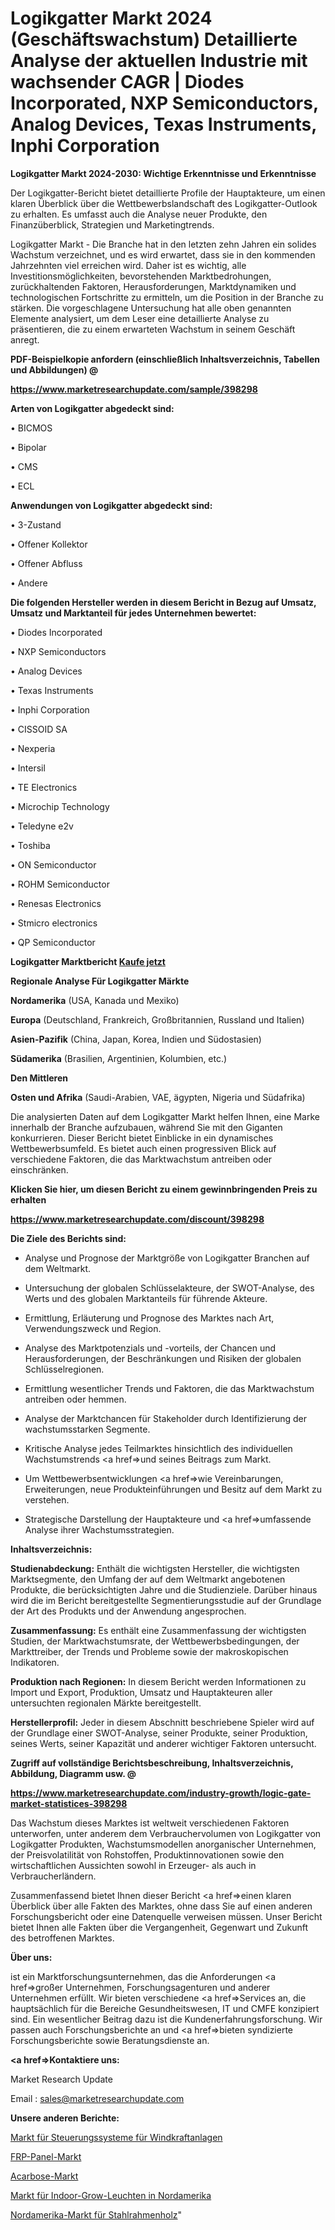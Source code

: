 # Logikgatter Markt 2024 (Geschäftswachstum) Detaillierte Analyse der aktuellen Industrie mit wachsender CAGR | Diodes Incorporated, NXP Semiconductors, Analog Devices, Texas Instruments, Inphi Corporation

<strong>Logikgatter Markt 2024-2030: Wichtige Erkenntnisse und Erkenntnisse</strong>

Der Logikgatter-Bericht bietet detaillierte Profile der Hauptakteure, um einen klaren Überblick über die Wettbewerbslandschaft des Logikgatter-Outlook zu erhalten. Es umfasst auch die Analyse neuer Produkte, den Finanzüberblick, Strategien und Marketingtrends.

Logikgatter Markt - Die Branche hat in den letzten zehn Jahren ein solides Wachstum verzeichnet, und es wird erwartet, dass sie in den kommenden Jahrzehnten viel erreichen wird. Daher ist es wichtig, alle Investitionsmöglichkeiten, bevorstehenden Marktbedrohungen, zurückhaltenden Faktoren, Herausforderungen, Marktdynamiken und technologischen Fortschritte zu ermitteln, um die Position in der Branche zu stärken. Die vorgeschlagene Untersuchung hat alle oben genannten Elemente analysiert, um dem Leser eine detaillierte Analyse zu präsentieren, die zu einem erwarteten Wachstum in seinem Geschäft anregt.



<strong><b>PDF-Beispielkopie anfordern (einschließlich Inhaltsverzeichnis, Tabellen und Abbildungen) @ </b></strong>

<strong><a href=https://www.marketresearchupdate.com/sample/398298>

<strong>https://www.marketresearchupdate.com/sample/398298</u></a></strong></strong>



<strong>Arten von Logikgatter abgedeckt sind:</strong>

• BICMOS

• Bipolar

• CMS

• ECL



<strong>Anwendungen von Logikgatter abgedeckt sind:</strong>

• 3-Zustand

• Offener Kollektor

• Offener Abfluss

• Andere



<strong>Die folgenden Hersteller werden in diesem Bericht in Bezug auf Umsatz, Umsatz und Marktanteil für jedes Unternehmen bewertet:</strong>

• Diodes Incorporated

• NXP Semiconductors

• Analog Devices

• Texas Instruments

• Inphi Corporation

• CISSOID SA

• Nexperia

• Intersil

• TE Electronics

• Microchip Technology

• Teledyne e2v

• Toshiba

• ON Semiconductor

• ROHM Semiconductor

• Renesas Electronics

• Stmicro electronics

• QP Semiconductor



<strong>Logikgatter Marktbericht <a href=https://www.marketresearchupdate.com/buynow/398298>Kaufe jetzt</a></strong>



<strong>Regionale Analyse Für Logikgatter Märkte</strong>



<strong>Nordamerika</strong> (USA, Kanada und Mexiko)



<strong>Europa</strong> (Deutschland, Frankreich, Großbritannien, Russland und Italien)



<strong>Asien-Pazifik</strong> (China, Japan, Korea, Indien und Südostasien)



<strong>Südamerika</strong> (Brasilien, Argentinien, Kolumbien, etc.)



<strong>Den Mittleren</strong> 

<strong>Osten und Afrika</strong> (Saudi-Arabien, VAE, ägypten, Nigeria und Südafrika)

Die analysierten Daten auf dem Logikgatter Markt helfen Ihnen, eine Marke innerhalb der Branche aufzubauen, während Sie mit den Giganten konkurrieren. Dieser Bericht bietet Einblicke in ein dynamisches Wettbewerbsumfeld. Es bietet auch einen progressiven Blick auf verschiedene Faktoren, die das Marktwachstum antreiben oder einschränken.



<strong>Klicken Sie hier, um diesen Bericht zu einem gewinnbringenden Preis zu erhalten
</strong>

<strong><a href=https://www.marketresearchupdate.com/discount/398298>https://www.marketresearchupdate.com/discount/398298</b></u></strong></a>



<strong>Die Ziele des Berichts sind:</strong>

- Analyse und Prognose der Marktgröße von Logikgatter Branchen auf dem Weltmarkt.

- Untersuchung der globalen Schlüsselakteure, der SWOT-Analyse, des Werts und des globalen Marktanteils für führende Akteure.

- Ermittlung, Erläuterung und Prognose des Marktes nach Art, Verwendungszweck und Region.

- Analyse des Marktpotenzials und -vorteils, der Chancen und Herausforderungen, der Beschränkungen und Risiken der globalen Schlüsselregionen.

- Ermittlung wesentlicher Trends und Faktoren, die das Marktwachstum antreiben oder hemmen.

- Analyse der Marktchancen für Stakeholder durch Identifizierung der wachstumsstarken Segmente.

- Kritische Analyse jedes Teilmarktes hinsichtlich des individuellen Wachstumstrends <a href=>und</a> seines Beitrags zum Markt.

- Um Wettbewerbsentwicklungen <a href=>wie</a> Vereinbarungen, Erweiterungen, neue Produkteinführungen und Besitz auf dem Markt zu verstehen.

- Strategische Darstellung der Hauptakteure und <a href=>umfas</a>sende Analyse ihrer Wachstumsstrategien.



<strong>Inhaltsverzeichnis:</strong>



<strong>Studienabdeckung:</strong> Enthält die wichtigsten Hersteller, die wichtigsten Marktsegmente, den Umfang der auf dem Weltmarkt angebotenen Produkte, die berücksichtigten Jahre und die Studienziele. Darüber hinaus wird die im Bericht bereitgestellte Segmentierungsstudie auf der Grundlage der Art des Produkts und der Anwendung angesprochen.



<strong>Zusammenfassung:</strong> Es enthält eine Zusammenfassung der wichtigsten Studien, der Marktwachstumsrate, der Wettbewerbsbedingungen, der Markttreiber, der Trends und Probleme sowie der makroskopischen Indikatoren.



<strong>Produktion nach Regionen:</strong> In diesem Bericht werden Informationen zu Import und Export, Produktion, Umsatz und Hauptakteuren aller untersuchten regionalen Märkte bereitgestellt.



<strong>Herstellerprofil:</strong> Jeder in diesem Abschnitt beschriebene Spieler wird auf der Grundlage einer SWOT-Analyse, seiner Produkte, seiner Produktion, seines Werts, seiner Kapazität und anderer wichtiger Faktoren untersucht.



<strong><b>Zugriff auf vollständige Berichtsbeschreibung, Inhaltsverzeichnis, Abbildung, Diagramm usw. @ </b></strong>

<strong><a href=https://www.marketresearchupdate.com/industry-growth/logic-gate-market-statistices-398298>https://www.marketresearchupdate.com/industry-growth/logic-gate-market-statistices-398298</a></strong>

Das Wachstum dieses Marktes ist weltweit verschiedenen Faktoren unterworfen, unter anderem dem Verbrauchervolumen von Logikgatter von Logikgatter Produkten, Wachstumsmodellen anorganischer Unternehmen, der Preisvolatilität von Rohstoffen, Produktinnovationen sowie den wirtschaftlichen Aussichten sowohl in Erzeuger- als auch in Verbraucherländern.

Zusammenfassend bietet Ihnen dieser Bericht <a href=>einen</a> klaren Überblick über alle Fakten des Marktes, ohne dass Sie auf einen anderen Forschungsbericht oder eine Datenquelle verweisen müssen. Unser Bericht bietet Ihnen alle Fakten über die Vergangenheit, Gegenwart und Zukunft des betroffenen Marktes.



<strong>Über uns:</strong>

 ist ein Marktforschungsunternehmen, das die Anforderungen <a href=>großer</a> Unternehmen, Forschungsagenturen und anderer Unternehmen erfüllt. Wir bieten verschiedene <a href=>Services</a> an, die hauptsächlich für die Bereiche Gesundheitswesen, IT und CMFE konzipiert sind. Ein wesentlicher Beitrag dazu ist die Kundenerfahrungsforschung. Wir passen auch Forschungsberichte an und <a href=>bieten</a> syndizierte Forschungsberichte sowie Beratungsdienste an.



<strong><a href=>Kontaktiere uns:</a></strong>

Market Research Update

Email : sales@marketresearchupdate.com



<strong>Unsere anderen Berichte:</strong>

<a href=https://www.linkedin.com/pulse/wind-turbine-control-systems-market-trends-2023>Markt für Steuerungssysteme für Windkraftanlagen</a>

<a href=https://www.linkedin.com/pulse/frp-panel-market-outlooks-2023-size-shares-growth-regions>FRP-Panel-Markt</a>

<a href=https://www.linkedin.com/pulse/acarbose-market-report-2023-top-company-trends-future>Acarbose-Markt</a>

<a href=https://www.linkedin.com/pulse/north-america-indoor-grow-lights-market-2023>Markt für Indoor-Grow-Leuchten in Nordamerika</a>

<a href=https://www.linkedin.com/pulse/north-america-steel-framing-wood-market-2023>Nordamerika-Markt für Stahlrahmenholz</a>"

